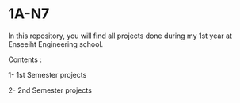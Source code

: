 # 1A-N7 

In this repository, you will find all projects done during my 1st year at Enseeiht Engineering school.

Contents : 

  1- 1st Semester projects
   
  2- 2nd Semester projects
